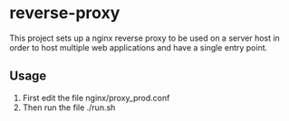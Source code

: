 # reverse-proxy

This project sets up a nginx reverse proxy to be used on a server host in order to host multiple web applications and have a single entry point.

## Usage

1) First edit the file nginx/proxy_prod.conf
2) Then run the file ./run.sh
